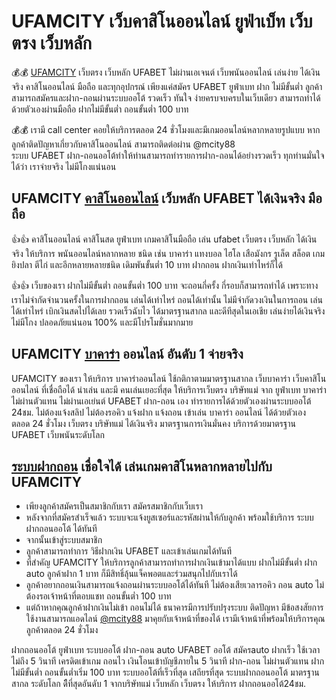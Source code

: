 # UFAMCITY เว็บคาสิโนออนไลน์ ยูฟ่าเบ็ท เว็บตรง เว็บหลัก

💰💰 [UFAMCITY](https://ufamcity.com) เว็บตรง เว็บหลัก UFABET ไม่ผ่านเอเจนต์ เว็บพนันออนไลน์ เล่นง่าย ได้เงินจริง คาสิโนออนไลน์ มือถือ และทุกอุปกรณ์ เพียงแค่สมัคร UFABET ยูฟ่าเบท ฝาก ไม่มีขั้นต่ำ ลูกค้าสามารถสมัครและฝาก-ถอนผ่านระบบออโต้ รวดเร็ว ทันใจ ง่ายครบจบครบในเว็บเดียว สามารถทำได้ด้วยตัวเองผ่านมือถือ ฝากไม่มีขั้นต่ำ ถอนขั้นต่ำ 100 บาท

💰💰 เรามี call center คอยให้บริการตลอด 24 ชั่วโมงและมีเกมออนไลน์หลากหลายรูปแบบ หากลูกค้าติดปัญหาเกี่ยวกับคาสิโนออนไลน์ สามารถติดต่อผ่าน @mcity88  
ระบบ UFABET ฝาก-ถอนออโต้ทำให้ท่านสามารถทำรายการฝาก-ถอนได้อย่างรวดเร็ว ทุกท่านมั่นใจได้ว่า เราจ่ายจริง ไม่มีโกงแน่นอน

## **UFAMCITY** [คาสิโนออนไลน์](https://ufamcity.com/casino-online-คาสิโนออนไลน์/) เว็บหลัก UFABET ได้เงินจริง มือถือ

👍👍 คาสิโนออนไลน์ คาสิโนสด ยูฟ่าเบท เกมคาสิโนมือถือ เล่น ufabet เว็บตรง เว็บหลัก ได้เงินจริง ให้บริการ พนันออนไลน์หลากหลาย ชนิด เช่น บาคาร่า แทงบอล ไฮโล เสือมังกร รูเล็ต สล็อต เกมยิงปลา ตีไก่ และอีกหลายหลายชนิด เดิมพันขั้นต่ำ 10 บาท ฝากถอน ฝากเงินเท่าไหร่ก็ได้

👍👍 เว็บของเรา ฝากไม่มีขั้นต่ำ ถอนขั้นต่ำ 100 บาท จะถอนกี่ครั้ง กี่รอบก็สามารถทำได้ เพราะทางเราไม่จำกัดจำนวนครั้งในการฝากถอน เล่นได้เท่าไหร่ ถอนได้เท่านั้น ไม่มีจำกัดวงเงินในการถอน เล่นได้เท่าไหร่ เบิกเงินสดไปได้เลย รวดเร็วฉับไว ได้มาตรฐานสากล และดีทีสุดในเอเชีย เล่นง่ายได้เงินจริง ไม่มีโกง ปลอดภัยแน่นอน 100% และมีโปรโมชั่นมากมาย

## **UFAMCITY** [บาคาร่า](https://ufamcity.com/baccarat-online-บาคาร่าออนไลน์/) ออนไลน์ อันดับ 1 จ่ายจริง

UFAMCITY ของเรา ให้บริการ บาคาร่าออนไลน์ ใช้กติกาตามมาตรฐานสากล เว็บบาคาร่า เว็บคาสิโนออนไลน์ ที่เชื่อถือได้ น่าเล่น และมี คนเล่นเยอะที่สุด ให้บริการเว็บตรง บริษัทแม่ จาก ยูฟ่าเบท บาคาร่า ไม่ผ่านตัวแทน ไม่ผ่านเอเย่นต์ UFABET ฝาก-ถอน เอง ทำรายการได้ด้วยตัวเองผ่านระบบออโต้ 24ชม. ไม่ต้องแจ้งสลิป ไม่ต้องรอคิว แจ้งฝาก แจ้งถอน เข้าเล่น บาคาร่า ออนไลน์ ได้ด้วยตัวเอง ตลอด 24 ชั่วโมง เว็บตรง บริษัทแม่ ได้เงินจริง มาตรฐานการเงินมั่นคง บริการด้วยมาตรฐาน UFABET เว็บพนันระดับโลก

## [ระบบฝากถอน](https://ufamcity.com/auto-system-ระบบออโต้/) เชื่อใจได้ เล่นเกมคาสิโนหลากหลายไปกับ **UFAMCITY**

- เพียงลูกค้าสมัครเป็นสมาชิกกับเรา สมัครสมาชิกกับเว็บเรา
- หลังจากที่สมัครสำเร็จแล้ว ระบบจะแจ้งยูสเซอร์และรหัสผ่านให้กับลูกค้า พร้อมใช้บริการ ระบบฝากถอนออโต้ ได้ทันที
- จากนั้นเข้าสู่ระบบสมาชิก
- ลูกค้าสามารถทำการ วิธีฝากเงิน UFABET และเข้าเล่นเกมได้ทันที
- ที่สำคัญ UFAMCITY ให้บริการลูกค้าสามารถทำการฝากเงินเข้ามาได้แบบ ฝากไม่มีขั้นต่ำ ฝาก auto ลูกค้าฝาก 1 บาท ก็มีสิทธิ์ลุ้นแจ็คพอตและร่วมสนุกไปกับเราได้
- ลูกค้าอยากถอนเงินสามารถแจ้งถอนผ่านระบบออโต้ได้ทันที ไม่ต้องเสียเวลารอคิว ถอน auto ไม่ต้องรอเจ้าหน้าที่ตอบแชท ถอนขั้นต่ำ 100 บาท
- แต่ถ้าหากคุณลูกค้าฝากเงินไม่เข้า ถอนไม่ได้ ธนาคารมีการปรับปรุงระบบ ติดปัญหา มีข้อสงสัยการใช้งานสามารถแอดไลน์ [@mcity88](https://line.me/R/ti/p/@mcity88)
มาคุยกับเจ้าหน้าที่ของได้ เรามีเจ้าหน้าที่พร้อมให้บริการคุณลูกค้าตลอด 24 ชั่วโมง

ฝากถอนออโต้ ยูฟ่าเบท ระบบออโต้ ฝาก-ถอน auto UFABET ออโต้ สมัครauto ฝากเร็ว ใช้เวลาไม่ถึง 5 วินาที เครดิตเข้าเกม ถอนไว เงินโอนเข้าบัญชีภายใน 5 วินาที ฝาก-ถอน ไม่ผ่านตัวแทน ฝากไม่มีขั้นต่ำ ถอนขั้นต่ำเริ่ม 100 บาท ระบบออโต้ที่เร็วที่สุด เสถียรที่สุด ระบบฝากถอนออโต้ มาตรฐานสากล ระดับโลก ดีืที่สุดอันดับ 1 จากบริษัทแม่ เว็บหลัก เว็บตรง ให้บริการ ฝากถอนออโต้24ชม.
